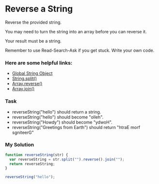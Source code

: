 # Reverse a String

Reverse the provided string.

You may need to turn the string into an array before you can reverse it.

Your result must be a string.

Remember to use Read-Search-Ask if you get stuck. Write your own code.

### Here are some helpful links:

+ [Global String Object](https://developer.mozilla.org/en-US/docs/Web/JavaScript/Reference/Global_Objects/String)
+ [String.split()](https://developer.mozilla.org/en-US/docs/Web/JavaScript/Reference/Global_Objects/String/split)
+ [Array.reverse()](https://developer.mozilla.org/en-US/docs/Web/JavaScript/Reference/Global_Objects/Array/reverse)
+ [Array.join()](https://developer.mozilla.org/en-US/docs/Web/JavaScript/Reference/Global_Objects/Array/join)

### Task

+ reverseString("hello") should return a string.
+ reverseString("hello") should become "olleh".
+ reverseString("Howdy") should become "ydwoH".
+ reverseString("Greetings from Earth") should return "htraE morf sgniteerG"

### My Solution

```javascript
function reverseString(str) {
  var reverseString = str.split("").reverse().join("");
  return reverseString;
}

reverseString("hello");
```
